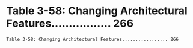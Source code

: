 # Table 3-58: Changing Architectural Features................. 266

```
Table 3-58: Changing Architectural Features................. 266

```
